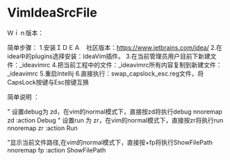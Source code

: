 # VimIdeaSrcFile
Ｗｉｎ版本：

简单步骤：
1.安装ＩＤＥＡ　社区版本：https://www.jetbrains.com/idea/
2.在idea中的plugins选择安装：IdeaVim插件。
3.在当前管理员用户目前下新建文件：_ideavimrc
4.把当前工程中的文件：_ideavimrc所有内容复制到新建文件：_ideavimrc
5.重启Intellij
6.直接执行：swap_capslock_esc.reg文件，将CapsLock按键与Esc按键互换

简单说明 ：

" 设置debug为 zd，在vim的normal模式下，直接按zd将执行debug
nnoremap zd :action Debug<CR>
" 设置run 为 zr，在vim的normal模式下，直接按zr将执行run
nnoremap zr :action Run<CR>

"显示当前文件路径,在vim的normal模式下，直接按<space>+fp将执行ShowFilePath
nnoremap <Leader>fp :action ShowFilePath<CR>